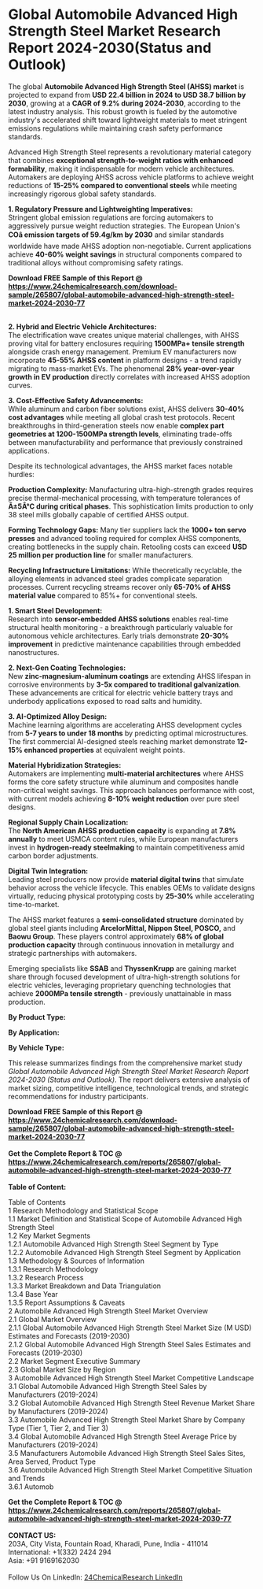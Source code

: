 <h1>Global Automobile Advanced High Strength Steel Market Research Report 2024-2030(Status and Outlook)</h1><p>The global <strong>Automobile Advanced High Strength Steel (AHSS) market</strong> is projected to expand from <strong>USD 22.4 billion in 2024 to USD 38.7 billion by 2030</strong>, growing at a <strong>CAGR of 9.2% during 2024-2030</strong>, according to the latest industry analysis. This robust growth is fueled by the automotive industry's accelerated shift toward lightweight materials to meet stringent emissions regulations while maintaining crash safety performance standards.</p><p>Advanced High Strength Steel represents a revolutionary material category that combines <strong>exceptional strength-to-weight ratios with enhanced formability</strong>, making it indispensable for modern vehicle architectures. Automakers are deploying AHSS across vehicle platforms to achieve weight reductions of <strong>15-25% compared to conventional steels</strong> while meeting increasingly rigorous global safety standards.</p><p><strong>1. Regulatory Pressure and Lightweighting Imperatives:</strong><br>
Stringent global emission regulations are forcing automakers to aggressively pursue weight reduction strategies. The European Union's <strong>COâ emission targets of 59.4g/km by 2030</strong> and similar standards worldwide have made AHSS adoption non-negotiable. Current applications achieve <strong>40-60% weight savings</strong> in structural components compared to traditional alloys without compromising safety ratings.</p><div><b>Download FREE Sample of this Report @ 
            <a href="https://www.24chemicalresearch.com/download-sample/265807/global-automobile-advanced-high-strength-steel-market-2024-2030-77">
            https://www.24chemicalresearch.com/download-sample/265807/global-automobile-advanced-high-strength-steel-market-2024-2030-77</a></b></div><br><p><strong>2. Hybrid and Electric Vehicle Architectures:</strong><br>
The electrification wave creates unique material challenges, with AHSS proving vital for battery enclosures requiring <strong>1500MPa+ tensile strength</strong> alongside crash energy management. Premium EV manufacturers now incorporate <strong>45-55% AHSS content</strong> in platform designs - a trend rapidly migrating to mass-market EVs. The phenomenal <strong>28% year-over-year growth in EV production</strong> directly correlates with increased AHSS adoption curves.</p><p><strong>3. Cost-Effective Safety Advancements:</strong><br>
While aluminum and carbon fiber solutions exist, AHSS delivers <strong>30-40% cost advantages</strong> while meeting all global crash test protocols. Recent breakthroughs in third-generation steels now enable <strong>complex part geometries at 1200-1500MPa strength levels</strong>, eliminating trade-offs between manufacturability and performance that previously constrained applications.</p><p>Despite its technological advantages, the AHSS market faces notable hurdles:</p><p><strong>Production Complexity:</strong> Manufacturing ultra-high-strength grades requires precise thermal-mechanical processing, with temperature tolerances of <strong>Â±5Â°C during critical phases</strong>. This sophistication limits production to only 38 steel mills globally capable of certified AHSS output.</p><p><strong>Forming Technology Gaps:</strong> Many tier suppliers lack the <strong>1000+ ton servo presses</strong> and advanced tooling required for complex AHSS components, creating bottlenecks in the supply chain. Retooling costs can exceed <strong>USD 25 million per production line</strong> for smaller manufacturers.</p><p><strong>Recycling Infrastructure Limitations:</strong> While theoretically recyclable, the alloying elements in advanced steel grades complicate separation processes. Current recycling streams recover only <strong>65-70% of AHSS material value</strong> compared to 85%+ for conventional steels.</p><p><strong>1. Smart Steel Development:</strong><br>
Research into <strong>sensor-embedded AHSS solutions</strong> enables real-time structural health monitoring - a breakthrough particularly valuable for autonomous vehicle architectures. Early trials demonstrate <strong>20-30% improvement</strong> in predictive maintenance capabilities through embedded nanostructures.</p><p><strong>2. Next-Gen Coating Technologies:</strong><br>
New <strong>zinc-magnesium-aluminum coatings</strong> are extending AHSS lifespan in corrosive environments by <strong>3-5x compared to traditional galvanization</strong>. These advancements are critical for electric vehicle battery trays and underbody applications exposed to road salts and humidity.</p><p><strong>3. AI-Optimized Alloy Design:</strong><br>
Machine learning algorithms are accelerating AHSS development cycles from <strong>5-7 years to under 18 months</strong> by predicting optimal microstructures. The first commercial AI-designed steels reaching market demonstrate <strong>12-15% enhanced properties</strong> at equivalent weight points.</p><p><strong>Material Hybridization Strategies:</strong><br>
    Automakers are implementing <strong>multi-material architectures</strong> where AHSS forms the core safety structure while aluminum and composites handle non-critical weight savings. This approach balances performance with cost, with current models achieving <strong>8-10% weight reduction</strong> over pure steel designs.</p><p><strong>Regional Supply Chain Localization:</strong><br>
    The <strong>North American AHSS production capacity</strong> is expanding at <strong>7.8% annually</strong> to meet USMCA content rules, while European manufacturers invest in <strong>hydrogen-ready steelmaking</strong> to maintain competitiveness amid carbon border adjustments.</p><p><strong>Digital Twin Integration:</strong><br>
    Leading steel producers now provide <strong>material digital twins</strong> that simulate behavior across the vehicle lifecycle. This enables OEMs to validate designs virtually, reducing physical prototyping costs by <strong>25-30%</strong> while accelerating time-to-market.</p><p>The AHSS market features a <strong>semi-consolidated structure</strong> dominated by global steel giants including <strong>ArcelorMittal, Nippon Steel, POSCO,</strong> and <strong>Baowu Group</strong>. These players control approximately <strong>68% of global production capacity</strong> through continuous innovation in metallurgy and strategic partnerships with automakers.</p><p>Emerging specialists like <strong>SSAB</strong> and <strong>ThyssenKrupp</strong> are gaining market share through focused development of ultra-high-strength solutions for electric vehicles, leveraging proprietary quenching technologies that achieve <strong>2000MPa tensile strength</strong> - previously unattainable in mass production.</p><p><strong>By Product Type:</strong></p><p><strong>By Application:</strong></p><p><strong>By Vehicle Type:</strong></p><p>This release summarizes findings from the comprehensive market study <em>Global Automobile Advanced High Strength Steel Market Research Report 2024-2030 (Status and Outlook)</em>. The report delivers extensive analysis of market sizing, competitive intelligence, technological trends, and strategic recommendations for industry participants.</p><div><b>Download FREE Sample of this Report @ 
            <a href="https://www.24chemicalresearch.com/download-sample/265807/global-automobile-advanced-high-strength-steel-market-2024-2030-77">
            https://www.24chemicalresearch.com/download-sample/265807/global-automobile-advanced-high-strength-steel-market-2024-2030-77</a></b></div><br><div><b>Get the Complete Report & TOC @ 
            <a href="https://www.24chemicalresearch.com/reports/265807/global-automobile-advanced-high-strength-steel-market-2024-2030-77">
            https://www.24chemicalresearch.com/reports/265807/global-automobile-advanced-high-strength-steel-market-2024-2030-77</a></b></div><br>
            <b>Table of Content:</b><p>Table of Contents<br />
1 Research Methodology and Statistical Scope<br />
1.1 Market Definition and Statistical Scope of Automobile Advanced High Strength Steel<br />
1.2 Key Market Segments<br />
1.2.1 Automobile Advanced High Strength Steel Segment by Type<br />
1.2.2 Automobile Advanced High Strength Steel Segment by Application<br />
1.3 Methodology & Sources of Information<br />
1.3.1 Research Methodology<br />
1.3.2 Research Process<br />
1.3.3 Market Breakdown and Data Triangulation<br />
1.3.4 Base Year<br />
1.3.5 Report Assumptions & Caveats<br />
2 Automobile Advanced High Strength Steel Market Overview<br />
2.1 Global Market Overview<br />
2.1.1 Global Automobile Advanced High Strength Steel Market Size (M USD) Estimates and Forecasts (2019-2030)<br />
2.1.2 Global Automobile Advanced High Strength Steel Sales Estimates and Forecasts (2019-2030)<br />
2.2 Market Segment Executive Summary<br />
2.3 Global Market Size by Region<br />
3 Automobile Advanced High Strength Steel Market Competitive Landscape<br />
3.1 Global Automobile Advanced High Strength Steel Sales by Manufacturers (2019-2024)<br />
3.2 Global Automobile Advanced High Strength Steel Revenue Market Share by Manufacturers (2019-2024)<br />
3.3 Automobile Advanced High Strength Steel Market Share by Company Type (Tier 1, Tier 2, and Tier 3)<br />
3.4 Global Automobile Advanced High Strength Steel Average Price by Manufacturers (2019-2024)<br />
3.5 Manufacturers Automobile Advanced High Strength Steel Sales Sites, Area Served, Product Type<br />
3.6 Automobile Advanced High Strength Steel Market Competitive Situation and Trends<br />
3.6.1 Automob</p><div><b>Get the Complete Report & TOC @ 
            <a href="https://www.24chemicalresearch.com/reports/265807/global-automobile-advanced-high-strength-steel-market-2024-2030-77">
            https://www.24chemicalresearch.com/reports/265807/global-automobile-advanced-high-strength-steel-market-2024-2030-77</a></b></div><br><b>CONTACT US:</b><br>
            203A, City Vista, Fountain Road, Kharadi, Pune, India - 411014<br>
            International: +1(332) 2424 294<br>
            Asia: +91 9169162030 <br><br>
            Follow Us On LinkedIn: <a href="https://www.linkedin.com/company/24chemicalresearch/">24ChemicalResearch LinkedIn</a>